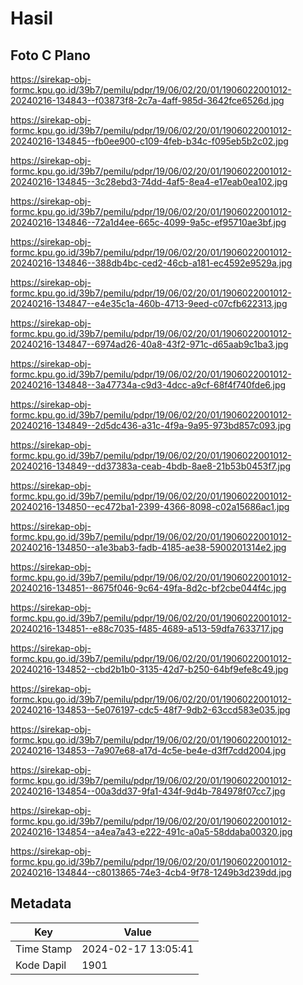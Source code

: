 # Hasil

## Foto C Plano

https://sirekap-obj-formc.kpu.go.id/39b7/pemilu/pdpr/19/06/02/20/01/1906022001012-20240216-134843--f03873f8-2c7a-4aff-985d-3642fce6526d.jpg

https://sirekap-obj-formc.kpu.go.id/39b7/pemilu/pdpr/19/06/02/20/01/1906022001012-20240216-134845--fb0ee900-c109-4feb-b34c-f095eb5b2c02.jpg

https://sirekap-obj-formc.kpu.go.id/39b7/pemilu/pdpr/19/06/02/20/01/1906022001012-20240216-134845--3c28ebd3-74dd-4af5-8ea4-e17eab0ea102.jpg

https://sirekap-obj-formc.kpu.go.id/39b7/pemilu/pdpr/19/06/02/20/01/1906022001012-20240216-134846--72a1d4ee-665c-4099-9a5c-ef95710ae3bf.jpg

https://sirekap-obj-formc.kpu.go.id/39b7/pemilu/pdpr/19/06/02/20/01/1906022001012-20240216-134846--388db4bc-ced2-46cb-a181-ec4592e9529a.jpg

https://sirekap-obj-formc.kpu.go.id/39b7/pemilu/pdpr/19/06/02/20/01/1906022001012-20240216-134847--e4e35c1a-460b-4713-9eed-c07cfb622313.jpg

https://sirekap-obj-formc.kpu.go.id/39b7/pemilu/pdpr/19/06/02/20/01/1906022001012-20240216-134847--6974ad26-40a8-43f2-971c-d65aab9c1ba3.jpg

https://sirekap-obj-formc.kpu.go.id/39b7/pemilu/pdpr/19/06/02/20/01/1906022001012-20240216-134848--3a47734a-c9d3-4dcc-a9cf-68f4f740fde6.jpg

https://sirekap-obj-formc.kpu.go.id/39b7/pemilu/pdpr/19/06/02/20/01/1906022001012-20240216-134849--2d5dc436-a31c-4f9a-9a95-973bd857c093.jpg

https://sirekap-obj-formc.kpu.go.id/39b7/pemilu/pdpr/19/06/02/20/01/1906022001012-20240216-134849--dd37383a-ceab-4bdb-8ae8-21b53b0453f7.jpg

https://sirekap-obj-formc.kpu.go.id/39b7/pemilu/pdpr/19/06/02/20/01/1906022001012-20240216-134850--ec472ba1-2399-4366-8098-c02a15686ac1.jpg

https://sirekap-obj-formc.kpu.go.id/39b7/pemilu/pdpr/19/06/02/20/01/1906022001012-20240216-134850--a1e3bab3-fadb-4185-ae38-5900201314e2.jpg

https://sirekap-obj-formc.kpu.go.id/39b7/pemilu/pdpr/19/06/02/20/01/1906022001012-20240216-134851--8675f046-9c64-49fa-8d2c-bf2cbe044f4c.jpg

https://sirekap-obj-formc.kpu.go.id/39b7/pemilu/pdpr/19/06/02/20/01/1906022001012-20240216-134851--e88c7035-f485-4689-a513-59dfa7633717.jpg

https://sirekap-obj-formc.kpu.go.id/39b7/pemilu/pdpr/19/06/02/20/01/1906022001012-20240216-134852--cbd2b1b0-3135-42d7-b250-64bf9efe8c49.jpg

https://sirekap-obj-formc.kpu.go.id/39b7/pemilu/pdpr/19/06/02/20/01/1906022001012-20240216-134853--5e076197-cdc5-48f7-9db2-63ccd583e035.jpg

https://sirekap-obj-formc.kpu.go.id/39b7/pemilu/pdpr/19/06/02/20/01/1906022001012-20240216-134853--7a907e68-a17d-4c5e-be4e-d3ff7cdd2004.jpg

https://sirekap-obj-formc.kpu.go.id/39b7/pemilu/pdpr/19/06/02/20/01/1906022001012-20240216-134854--00a3dd37-9fa1-434f-9d4b-784978f07cc7.jpg

https://sirekap-obj-formc.kpu.go.id/39b7/pemilu/pdpr/19/06/02/20/01/1906022001012-20240216-134854--a4ea7a43-e222-491c-a0a5-58ddaba00320.jpg

https://sirekap-obj-formc.kpu.go.id/39b7/pemilu/pdpr/19/06/02/20/01/1906022001012-20240216-134844--c8013865-74e3-4cb4-9f78-1249b3d239dd.jpg


## Metadata

| Key        | Value               |
| ---------- | ------------------- |
| Time Stamp | 2024-02-17 13:05:41 |
| Kode Dapil | 1901                |



